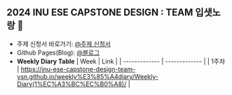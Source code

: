 ## 2024 INU ESE CAPSTONE DESIGN : TEAM 입샛노랑 👋
- 주제 신청서 바로가기: [@주제 신청서](https://github.com/inu-ese-capstone-design-team-YSN/inu-ese-capstone-design-team-YSN.github.io/blob/master/_posts/%EB%8B%A4%EC%83%89%EC%83%81%20%EC%9B%90%EB%8B%A8%EC%9D%98%20%EC%83%89%EC%83%81%20%EC%9C%A0%EC%82%AC%EB%8F%84%20%EA%B2%80%EC%B6%9C%20%EC%8B%9C%EC%8A%A4%ED%85%9C.pdf)  
- Github Pages(Blog): [@블로그](https://inu-ese-capstone-design-team-ysn.github.io/)
- **Weekly Diary Table**
| Week  | Link |
| ------------- | ------------- |
| 1주차  |  https://inu-ese-capstone-design-team-ysn.github.io/weekly%E3%85%A4diary/Weekly-Diary(1%EC%A3%BC%EC%B0%A8)/  |
